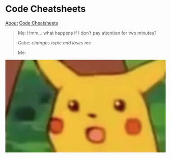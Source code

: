 # Code Cheatsheets

[About](/about.md)
[Code Cheatsheets](codes/)

> Me: Hmm... what happens if I don't pay attention for two minutes?
>
> Gabe: _changes topic and loses me_
>
> Me:

![Codecamp](img/pikaface.jpg)

